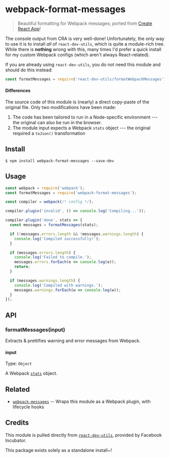 # webpack-format-messages

> Beautiful formatting for Webpack messages; ported from [Create React App](https://github.com/facebookincubator/create-react-app)!

The console output from CRA is very well-done! Unfortunately, the only way to use it is to install _all_ of `react-dev-utils`, which is quite a module-rich tree. While there is **nothing** wrong with this, many times I'd prefer a quick install for my custom Webpack configs (which aren't always React-related).

If you are already using `react-dev-utils`, you do not need this module and should do this instead:

```js
const formatMessages = require('react-dev-utils/formatWebpackMessages');
```

#### Differences

The source code of this module is (nearly) a direct copy-paste of the original file. Only two modifications have been made:

1. The code has been tailored to run in a Node-specific environment --- the original can also be run in the browser.
2. The module input expects a Webpack `stats` object --- the original required a `toJson()` transformation


## Install

```
$ npm install webpack-format-messages --save-dev
```


## Usage

```js
const webpack = require('webpack');
const formatMessages = require('webpack-format-messages');

const compiler = webpack(/* config */);

compiler.plugin('invalid', () => console.log('Compiling...'));

compiler.plugin('done', stats => {
  const messages = formatMessages(stats);

  if (!messages.errors.length && !messages.warnings.length) {
    console.log('Compiled successfully!');
  }

  if (messages.errors.length) {
    console.log('Failed to compile.');
    messages.errors.forEach(e => console.log(e));
    return;
  }

  if (messages.warnings.length) {
    console.log('Compiled with warnings.');
    messages.warnings.forEach(w => console.log(w));
  }
});
```


## API

### formatMessages(input)

Extracts & prettifies warning and error messages from Webpack.

#### input

Type: `Object`

A Webpack [`stats`](https://github.com/webpack/docs/wiki/node.js-api#stats) object.


## Related

* [`webpack-messages`](https://github.com/lukeed/webpack-messages) -- Wraps this module as a Webpack plugin, with lifecycle hooks


## Credits

This module is pulled directly from [`react-dev-utils`](https://github.com/facebookincubator/create-react-app/tree/master/packages/react-dev-utils), provided by Facebook Incubator.

This package exists solely as a standalone install~!
